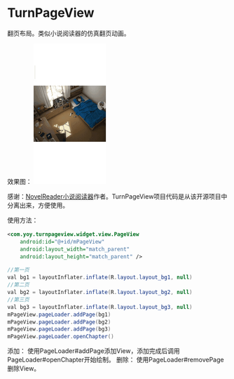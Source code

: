 # TurnPageView
翻页布局。类似小说阅读器的仿真翻页动画。

效果图：
![image](https://github.com/ExistNotSee/TurnPageView/blob/master/Gif_20200502221622.gif)

感谢：[NovelReader小说阅读器](https://github.com/newbiechen1024/NovelReader "NovelReader小说阅读器")作者。TurnPageView项目代码是从该开源项目中分离出来，方便使用。


使用方法：
```xml
<com.yoy.turnpageview.widget.view.PageView
	android:id="@+id/mPageView"
	android:layout_width="match_parent"
	android:layout_height="match_parent" />
```
```java
//第一页
val bg1 = layoutInflater.inflate(R.layout.layout_bg1, null)
//第二页
val bg2 = layoutInflater.inflate(R.layout.layout_bg2, null)
//第三页
val bg3 = layoutInflater.inflate(R.layout.layout_bg3, null)
mPageView.pageLoader.addPage(bg1)
mPageView.pageLoader.addPage(bg2)
mPageView.pageLoader.addPage(bg3)
mPageView.pageLoader.openChapter()
```
添加：
使用PageLoader#addPage添加View，添加完成后调用PageLoader#openChapter开始绘制。
删除：
使用PageLoader#removePage删除View。